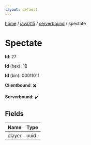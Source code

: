 ```yaml
---
layout: default
---
```


[home](/)  /  [java315](/protocol/java315)  /  [serverbound](/protocol/java315/serverbound)  /  spectate

# Spectate

**Id**: 27

**Id** (hex): 1B

**Id** (bin): 00011011

**Clientbound**: ✖️

**Serverbound**: ✔️

## Fields

Name | Type
---|---
player | uuid
